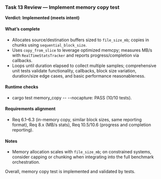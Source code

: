 ### Task 13 Review — Implement memory copy test

**Verdict: Implemented (meets intent)**

#### What’s complete
- Allocates source/destination buffers sized to `file_size_mb`; copies in chunks using `sequential_block_size`.
- Uses `copy_from_slice` to leverage optimized memcpy; measures MB/s with `RealTimeStatsTracker` and reports progress/completion via callbacks.
- Loops until duration elapsed to collect multiple samples; comprehensive unit tests validate functionality, callbacks, block size variation, duration/size edge cases, and basic performance reasonableness.

#### Runtime checks
- cargo test memory_copy -- --nocapture: PASS (10/10 tests).

#### Requirements alignment
- Req 6.1–6.3 (in-memory copy, similar block sizes, same reporting format), Req 8.x (MB/s stats), Req 10.5/10.6 (progress and completion reporting).

#### Notes
- Memory allocation scales with `file_size_mb`; on constrained systems, consider capping or chunking when integrating into the full benchmark orchestration.

Overall, memory copy test is implemented and validated by tests.
